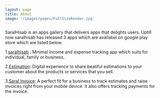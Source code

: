 ```yaml
---
layout: page
title: About
image: '/images/pages/FullSizeRender.jpg'
---
```

SaralHisab is an apps gallery that delivers apps that delights users. Uptill now saralhisab has released 3 apps which are availabel on google play store which are listed below.

1.[saralhisab](https://play.google.com/store/apps/details?id=com.saralhisab) : Minimal income and expense tracking app which suits for individual, family or business.

2.[Estimation](https://play.google.com/store/apps/details?id=com.sutharestimation): Digital experience to share beatiful estimations to your customer about the products or services that you sell.

3.[Saral Invoice](https://play.google.com/store/apps/details?id=com.saralhisab.estimationpro): A perfect fit for a business to track estimates and raise invoices right from your mobile device. It also offers tracking payments for the invoice.

